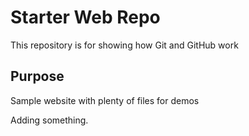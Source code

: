 # Starter Web Repo

This repository is for showing how Git and GitHub work

## Purpose

Sample website with plenty of files for demos


Adding something.
